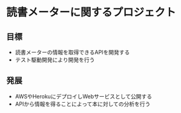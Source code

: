 # 読書メーターに関するプロジェクト

## 目標

- 読書メーターの情報を取得できるAPIを開発する
- テスト駆動開発により開発を行う

## 発展

- AWSやHerokuにデプロイしWebサービスとして公開する
- APIから情報を得ることによって本に対しての分析を行う
